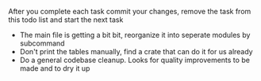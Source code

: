 After you complete each task commit your changes, remove the task from this todo list and start the next task

- The main file is getting a bit bit, reorganize it into seperate modules by subcommand
- Don't print the tables manually, find a crate that can do it for us already
- Do a general codebase cleanup. Looks for quality improvements to be made and to dry it up
